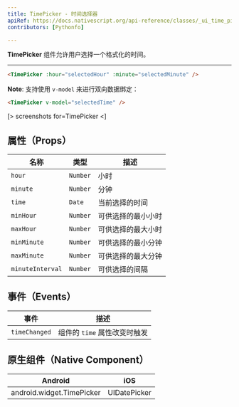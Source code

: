 ```yaml
---
title: TimePicker - 时间选择器
apiRef: https://docs.nativescript.org/api-reference/classes/_ui_time_picker_.timepicker
contributors: [Pythonfo]

---
```


**TimePicker** 组件允许用户选择一个格式化的时间。

---

```html
<TimePicker :hour="selectedHour" :minute="selectedMinute" />
```

**Note**: 支持使用 `v-model` 来进行双向数据绑定：

```html
<TimePicker v-model="selectedTime" />
```

[> screenshots for=TimePicker <]

## 属性（Props）

| 名称 | 类型 | 描述 |
|------|------|-------------|
| `hour` | `Number` | 小时 |
| `minute` | `Number` | 分钟 |
| `time` | `Date` | 当前选择的时间 |
| `minHour` | `Number` | 可供选择的最小小时 |
| `maxHour` | `Number` | 可供选择的最大小时 |
| `minMinute` | `Number` | 可供选择的最小分钟 |
| `maxMinute` | `Number` | 可供选择的最大分钟 |
| `minuteInterval` | `Number` | 可供选择的间隔 |

## 事件（Events）

| 事件 | 描述 |
|------|-------------|
| `timeChanged` | 组件的 `time` 属性改变时触发 |

## 原生组件（Native Component）
| Android | iOS |
|---------|-----|
| android.widget.TimePicker | UIDatePicker |